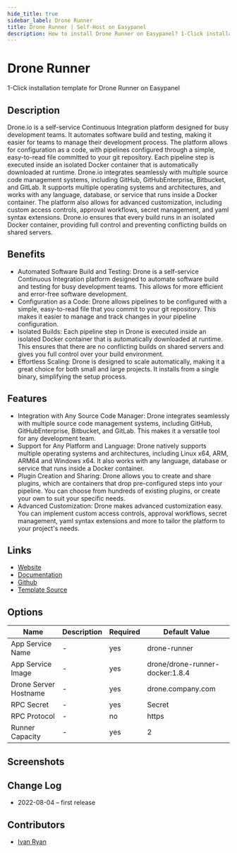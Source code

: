 ```yaml
---
hide_title: true
sidebar_label: Drone Runner
title: Drone Runner | Self-Host on Easypanel
description: How to install Drone Runner on Easypanel? 1-Click installation template for Drone Runner on Easypanel
---
```


<!-- generated -->

# Drone Runner

1-Click installation template for Drone Runner on Easypanel

## Description

Drone.io is a self-service Continuous Integration platform designed for busy development teams. It automates software build and testing, making it easier for teams to manage their development process. The platform allows for configuration as a code, with pipelines configured through a simple, easy-to-read file committed to your git repository. Each pipeline step is executed inside an isolated Docker container that is automatically downloaded at runtime. Drone.io integrates seamlessly with multiple source code management systems, including GitHub, GitHubEnterprise, Bitbucket, and GitLab. It supports multiple operating systems and architectures, and works with any language, database, or service that runs inside a Docker container. The platform also allows for advanced customization, including custom access controls, approval workflows, secret management, and yaml syntax extensions. Drone.io ensures that every build runs in an isolated Docker container, providing full control and preventing conflicting builds on shared servers.

## Benefits

- Automated Software Build and Testing: Drone is a self-service Continuous Integration platform designed to automate software build and testing for busy development teams. This allows for more efficient and error-free software development.
- Configuration as a Code: Drone allows pipelines to be configured with a simple, easy-to-read file that you commit to your git repository. This makes it easier to manage and track changes in your pipeline configuration.
- Isolated Builds: Each pipeline step in Drone is executed inside an isolated Docker container that is automatically downloaded at runtime. This ensures that there are no conflicting builds on shared servers and gives you full control over your build environment.
- Effortless Scaling: Drone is designed to scale automatically, making it a great choice for both small and large projects. It installs from a single binary, simplifying the setup process.

## Features

- Integration with Any Source Code Manager: Drone integrates seamlessly with multiple source code management systems, including GitHub, GitHubEnterprise, Bitbucket, and GitLab. This makes it a versatile tool for any development team.
- Support for Any Platform and Language: Drone natively supports multiple operating systems and architectures, including Linux x64, ARM, ARM64 and Windows x64. It also works with any language, database or service that runs inside a Docker container.
- Plugin Creation and Sharing: Drone allows you to create and share plugins, which are containers that drop pre-configured steps into your pipeline. You can choose from hundreds of existing plugins, or create your own to suit your specific needs.
- Advanced Customization: Drone makes advanced customization easy. You can implement custom access controls, approval workflows, secret management, yaml syntax extensions and more to tailor the platform to your project's needs.

## Links

- [Website](https://drone.io/)
- [Documentation](https://github.com/harness/drone#setup-documentation)
- [Github](https://github.com/harness/drone)
- [Template Source](https://github.com/easypanel-io/templates/tree/main/templates/drone-runner)

## Options

Name | Description | Required | Default Value
-|-|-|-
App Service Name | - | yes | drone-runner
App Service Image | - | yes | drone/drone-runner-docker:1.8.4
Drone Server Hostname | - | yes | drone.company.com
RPC Secret | - | yes | Secret
RPC Protocol | - | no | https
Runner Capacity | - | yes | 2

## Screenshots


## Change Log

- 2022-08-04 – first release

## Contributors

- [Ivan Ryan](https://github.com/ivanonpc-22)
